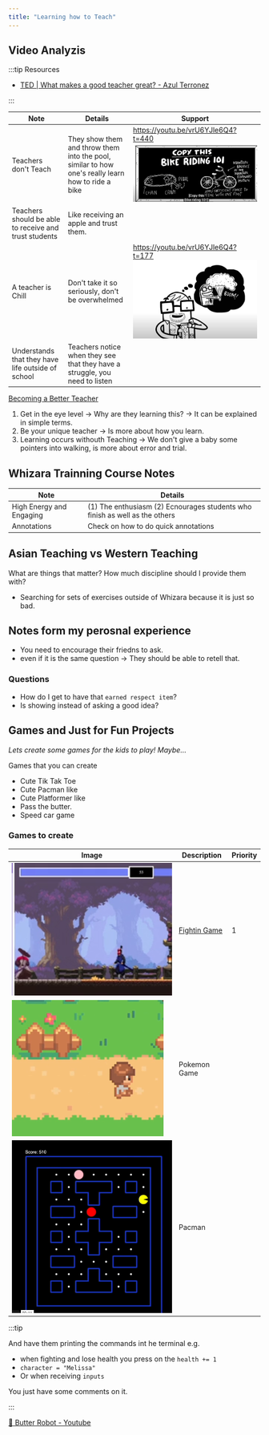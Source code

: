 ```yaml
---
title: "Learning how to Teach"
---
```



## Video Analyzis

:::tip Resources
- [TED | What makes a good teacher great? - Azul Terronez ](https://www.youtube.com/watch?v=vrU6YJle6Q4)

:::

| Note                                                  | Details                                                                                           | Support                                                                        |
| ----------------------------------------------------- | ------------------------------------------------------------------------------------------------- | ------------------------------------------------------------------------------ |
| Teachers don't Teach                                  | They show them and throw them into the pool, similar to how one's really learn how to ride a bike | https://youtu.be/vrU6YJle6Q4?t=440 ![](../static/img/2022-05-02-14-48-35.png)  |
| Teachers should be able to receive and trust students | Like receiving an apple and trust them.                                                           |                                                                                |
| A teacher is Chill                                    | Don't take it so seriously, don't be overwhelmed                                                  | https://youtu.be/vrU6YJle6Q4?t=177  ![](../static/img/2022-05-02-14-51-09.png) |
| Understands that they have life outside of school     | Teachers notice when they see that they have a struggle, you need to listen                       |                                                                                |


[Becoming a Better Teacher](https://youtu.be/fdZkmbY0HB0)      

1. Get in the eye level -> Why are they learning this? -> It can be explained in simple terms.
2. Be your unique teacher -> Is more about how you learn.
3. Learning occurs withouth Teaching -> We don't give a baby some pointers into walking, is more about error and trial.


## Whizara Trainning Course Notes

| Note                     | Details                                                                     |
| ------------------------ | --------------------------------------------------------------------------- |
| High Energy and Engaging | (1) The enthusiasm (2) Ecnourages students who finish as well as the others | Troubleshooting |
| Annotations              | Check on how to do quick annotations                                        |


## Asian Teaching vs Western Teaching

What are things that matter? How much discipline should I provide them with?
- Searching for sets of exercises outside of Whizara because it is just so bad.



## Notes form my perosnal experience

- You need to encourage their friedns to ask.
- even if it is the same question -> They should be able to retell that.



### Questions

- How do I get to have that `earned respect item`?
- Is showing instead of asking a good idea?


## Games and Just for Fun Projects
*Lets create some games for the kids to play! Maybe...*

Games that you can create
- Cute Tik Tak Toe
- Cute Pacman like
- Cute Platformer like
- Pass the butter.
- Speed car game


### Games to create
| Image                                      | Description                                                                                           | Priority |
| ------------------------------------------ | ----------------------------------------------------------------------------------------------------- | -------- |
| ![](../static/img/2022-05-15-09-30-57.png) | [Fightin Game ](https://chriscourses.com/courses/fighting-game/videos/interface-design-and-animation) | 1        |
| ![](../static/img/2022-05-15-09-29-05.png) | Pokemon Game                                                                                          |
| ![](../static/img/2022-05-15-09-27-36.png) | Pacman                                                                                                |




:::tip

And have them printing the commands int he terminal e.g.

- when fighting and lose health you press on the `health += 1`
- `character = "Melissa"`
- Or when receiving `inputs`

You just have some comments on it.

:::

[🎥 Butter Robot - Youtube](https://www.youtube.com/watch?v=X7HmltUWXgs&ab_channel=jorthak)









